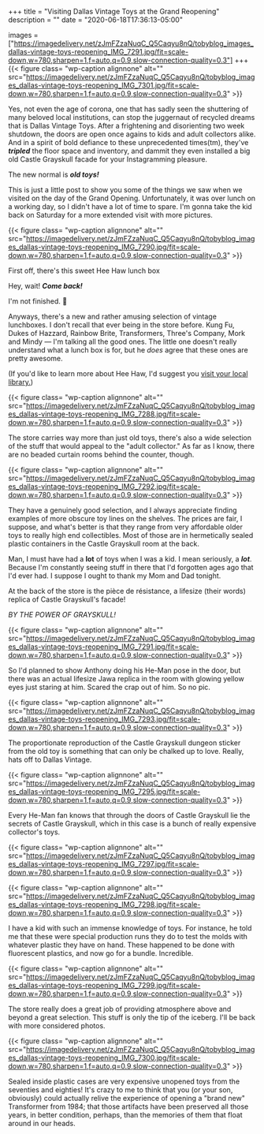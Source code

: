 +++
title = "Visiting Dallas Vintage Toys at the Grand Reopening"
description = ""
date = "2020-06-18T17:36:13-05:00"

images = ["https://imagedelivery.net/zJmFZzaNuqC_Q5Caqyu8nQ/tobyblog_images_dallas-vintage-toys-reopening_IMG_7291.jpg/fit=scale-down,w=780,sharpen=1,f=auto,q=0.9,slow-connection-quality=0.3"]
+++
{{< figure class= "wp-caption alignnone" alt="" src="https://imagedelivery.net/zJmFZzaNuqC_Q5Caqyu8nQ/tobyblog_images_dallas-vintage-toys-reopening_IMG_7301.jpg/fit=scale-down,w=780,sharpen=1,f=auto,q=0.9,slow-connection-quality=0.3" >}}

Yes, not even the age of corona, one that has sadly seen the shuttering of many beloved local institutions, can stop the juggernaut of recycled dreams that is Dallas Vintage Toys. After a frightening and disorienting two week shutdown, the doors are open once agains to kids and adult collectors alike. And in a spirit of bold defiance to these unprecedented times(tm), they've ***tripled*** the floor space and inventory, and dammit they even installed a big old Castle Grayskull facade for your Instagramming pleasure.

The new normal is ***old toys!***
<!--more-->
This is just a little post to show you some of the things we saw when we visited on the day of the Grand Opening. Unfortunately, it was over lunch on a working day, so I didn't have a lot of time to spare. I'm gonna take the kid back on Saturday for a more extended visit with more pictures.

{{< figure class= "wp-caption alignnone" alt="" src="https://imagedelivery.net/zJmFZzaNuqC_Q5Caqyu8nQ/tobyblog_images_dallas-vintage-toys-reopening_IMG_7290.jpg/fit=scale-down,w=780,sharpen=1,f=auto,q=0.9,slow-connection-quality=0.3" >}}

First off, there's this sweet Hee Haw lunch box

Hey, wait! ***Come back!***

I'm not finished. 😤

Anyways, there's a new and rather amusing selection of vintage lunchboxes. I don't recall that ever being in the store before. Kung Fu, Dukes of Hazzard, Rainbow Brite, Transformers, Three's Company, Mork and Mindy — I'm talking all the good ones. The little one doesn't really understand what a lunch box is for, but he *does* agree that these ones are pretty awesome.

(If you'd like to learn more about Hee Haw, I'd suggest you [visit your local library.](https://www.youtube.com/watch?v=Xv13g44ROaw))

{{< figure class= "wp-caption alignnone" alt="" src="https://imagedelivery.net/zJmFZzaNuqC_Q5Caqyu8nQ/tobyblog_images_dallas-vintage-toys-reopening_IMG_7288.jpg/fit=scale-down,w=780,sharpen=1,f=auto,q=0.9,slow-connection-quality=0.3" >}}

The store carries way more than just old toys, there's also a wide selection of the stuff that would appeal to the "adult collector." As far as I know, there are no beaded curtain rooms behind the counter, though.

{{< figure class= "wp-caption alignnone" alt="" src="https://imagedelivery.net/zJmFZzaNuqC_Q5Caqyu8nQ/tobyblog_images_dallas-vintage-toys-reopening_IMG_7292.jpg/fit=scale-down,w=780,sharpen=1,f=auto,q=0.9,slow-connection-quality=0.3" >}}

They have a genuinely good selection, and I always appreciate finding examples of more obscure toy lines on the shelves. The prices are fair, I suppose, and what's better is that they range from very affordable older toys to really high end collectibles. Most of those are in hermetically sealed plastic containers in the Castle Grayskull room at the back.

Man, I must have had a **lot** of toys when I was a kid. I mean seriously, a ***lot***. Because I'm constantly seeing stuff in there that I'd forgotten ages ago that I'd ever had. I suppose I ought to thank my Mom and Dad tonight. 

At the back of the store is the pièce de résistance, a lifesize (their words) replica of Castle Grayskull's facade!

*BY THE POWER OF GRAYSKULL!*

{{< figure class= "wp-caption alignnone" alt="" src="https://imagedelivery.net/zJmFZzaNuqC_Q5Caqyu8nQ/tobyblog_images_dallas-vintage-toys-reopening_IMG_7291.jpg/fit=scale-down,w=780,sharpen=1,f=auto,q=0.9,slow-connection-quality=0.3" >}}

So I'd planned to show Anthony doing his He-Man pose in the door, but there was an actual lifesize Jawa replica in the room with glowing yellow eyes just staring at him. Scared the crap out of him. So no pic.

{{< figure class= "wp-caption alignnone" alt="" src="https://imagedelivery.net/zJmFZzaNuqC_Q5Caqyu8nQ/tobyblog_images_dallas-vintage-toys-reopening_IMG_7293.jpg/fit=scale-down,w=780,sharpen=1,f=auto,q=0.9,slow-connection-quality=0.3" >}}

The proportionate reproduction of the Castle Grayskull dungeon sticker from the old toy is something that can only be chalked up to love. Really, hats off to Dallas Vintage.

{{< figure class= "wp-caption alignnone" alt="" src="https://imagedelivery.net/zJmFZzaNuqC_Q5Caqyu8nQ/tobyblog_images_dallas-vintage-toys-reopening_IMG_7295.jpg/fit=scale-down,w=780,sharpen=1,f=auto,q=0.9,slow-connection-quality=0.3" >}}

Every He-Man fan knows that through the doors of Castle Grayskull lie the secrets of Castle Grayskull, which in this case is a bunch of really expensive collector's toys.

{{< figure class= "wp-caption alignnone" alt="" src="https://imagedelivery.net/zJmFZzaNuqC_Q5Caqyu8nQ/tobyblog_images_dallas-vintage-toys-reopening_IMG_7297.jpg/fit=scale-down,w=780,sharpen=1,f=auto,q=0.9,slow-connection-quality=0.3" >}}

{{< figure class= "wp-caption alignnone" alt="" src="https://imagedelivery.net/zJmFZzaNuqC_Q5Caqyu8nQ/tobyblog_images_dallas-vintage-toys-reopening_IMG_7298.jpg/fit=scale-down,w=780,sharpen=1,f=auto,q=0.9,slow-connection-quality=0.3" >}}

I have a kid with such an immense knowledge of toys. For instance, he told me that these were special production runs they do to test the molds with whatever plastic they have on hand. These happened to be done with fluorescent plastics, and now go for a bundle. Incredible.

{{< figure class= "wp-caption alignnone" alt="" src="https://imagedelivery.net/zJmFZzaNuqC_Q5Caqyu8nQ/tobyblog_images_dallas-vintage-toys-reopening_IMG_7299.jpg/fit=scale-down,w=780,sharpen=1,f=auto,q=0.9,slow-connection-quality=0.3" >}}

The store really does a great job of providing atmosphere above and beyond a great selection. This stuff is only the tip of the iceberg. I'll be back with more considered photos.

{{< figure class= "wp-caption alignnone" alt="" src="https://imagedelivery.net/zJmFZzaNuqC_Q5Caqyu8nQ/tobyblog_images_dallas-vintage-toys-reopening_IMG_7300.jpg/fit=scale-down,w=780,sharpen=1,f=auto,q=0.9,slow-connection-quality=0.3" >}}

Sealed inside plastic cases are very expensive unopened toys from the seventies and eighties! It's crazy to me to think that you (or your son, obviously) could actually relive the experience of opening a "brand new" Transformer from 1984; that those artifacts have been preserved all those years, in better condition, perhaps, than the memories of them that float around in our heads.